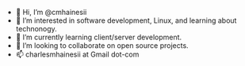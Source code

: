 - 👋 Hi, I’m @cmhainesii
- 👀 I’m interested in software development, Linux, and learning about technonogy.
- 🌱 I’m currently learning client/server development.
- 💞️ I’m looking to collaborate on open source projects.
- 📫 charlesmhainesii at Gmail dot-com

<!---
cmhainesii/cmhainesii is a ✨ special ✨ repository because its `README.md` (this file) appears on your GitHub profile.
You can click the Preview link to take a look at your changes.
--->
